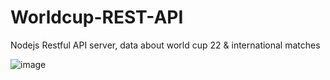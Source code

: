 # Worldcup-REST-API
Nodejs Restful API server, data about world cup 22 &amp; international matches

![image](https://github.com/phlong19/Worldcup-REST-API/assets/124590605/b924a51e-5aec-4660-9352-b69fdc36594c)
